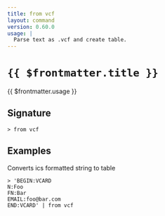 ```yaml
---
title: from vcf
layout: command
version: 0.60.0
usage: |
  Parse text as .vcf and create table.
---
```


# `{{ $frontmatter.title }}`

<div style='white-space: pre-wrap;'>{{ $frontmatter.usage }}</div>

## Signature

`> from vcf `

## Examples

Converts ics formatted string to table

```shell
> 'BEGIN:VCARD
N:Foo
FN:Bar
EMAIL:foo@bar.com
END:VCARD' | from vcf
```
